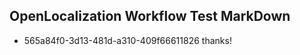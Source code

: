## OpenLocalization Workflow Test MarkDown
* 565a84f0-3d13-481d-a310-409f66611826 thanks!

<!--HONumber=Jul16_HO4-->


